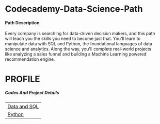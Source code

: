 # Codecademy-Data-Science-Path

<h4>Path Description</h4>
<p>Every company is searching for data-driven decision makers, and this path will teach you the skills you need to become just that. You'll learn to manipulate data with SQL and Python, the foundational languages of data science and analytics. Along the way, you'll complete real-world projects like analyzing a sales funnel and building a Machine Learning powered recommendation engine.</p>

<h1>PROFILE</h1>

<h5>Codes And Project Details</h5>
<table>
  <tr>
    <td><a href='https://github.com/akhilchintala/Codecademy-Data-Science-Path/tree/master/Data%20And%20SQL'>Data and SQL                            </a></td>
  </tr>
  <tr>
    <td><a href='https://github.com/akhilchintala/Codecademy-Data-Science-Path/tree/master/Python'>Python                           </a></td>
  </tr>
</table>
